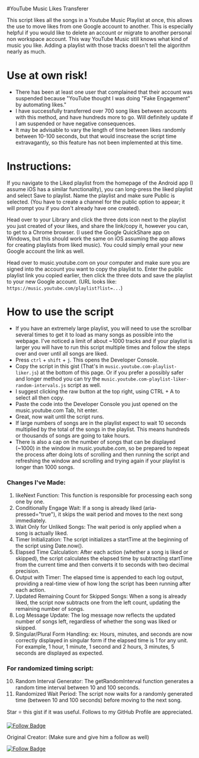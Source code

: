 #YouTube Music Likes Transferer

This script likes all the songs in a Youtube Music Playlist at once, this allows the use to move likes from one Google account to another. This is especially helpful if you would like to delete an account or migrate to another personal non workspace account. This way YouTube Music still knows what kind of music you like. Adding a playlist with those tracks doesn't tell the algorithm nearly as much.

# Use at own risk!
- There has been at least one user that complained that their account was suspended because "YouTube thought I was doing "Fake Engagement" by automating likes."
- I have successfully transferred over 700 song likes between accounts with this method, and have hundreds more to go. Will definitely update if I am suspended or have negative consequences.
- It may be advisable to vary the length of time between likes randomly between 10-100 seconds, but that would inscrease the script time extravagantly, so this feature has not been implemented at this time.

# Instructions:

If you navigate to the Liked playlist from the homepage of the Android app (I assume iOS has a similar functionality), you can long-press the liked playlist and select Save to playlist. Name the playlist and make sure Public is selected. (You have to create a channel for the public option to appear; it will prompt you if you don't already have one created).

Head over to your Library and click the three dots icon next to the playlist you just created of your likes, and share the link/copy it, however you can, to get to a Chrome browser. (I used the Google QuickShare app on Windows, but this should work the same on iOS assuming the app allows for creating playlists from liked music). You could simply email your new Google account the link as well.

Head over to music.youtube.com on your computer and make sure you are signed into the account you want to copy the playlist to. Enter the public playlist link you copied earlier, then click the three dots and save the playlist to your new Google account. (URL looks like: `https://music.youtube.com/playlist?list=...`)

# How to use the script

- If you have an extremely large playlist, you will need to use the scrollbar several times to get it to load as many songs as possible into the webpage. I've noticed a limit of about ~1000 tracks and if your playlist is larger you will have to run this script multiple times and follow the steps over and over until all songs are liked.
- Press `ctrl` + `shift` + `j`. This opens the Developer Console.
- Copy the script in this gist (That's in `music.youtube.com-playlist-liker.js`) at the bottom of this page. Or if you prefer a possibly safer and longer method you can try the `music.youtube.com-playlist-liker-random-intervals.js` script as well.
- I suggest clicking the raw button at the top right, using CTRL + A to select all then copy.
- Paste the code into the Developer Console you just opened on the music.youtube.com Tab, hit enter.
- Great, now wait until the script runs. 
- If large numbers of songs are in the playlist expect to wait 10 seconds multiplied by the total of the songs in the playlist. This means hundreds or thousands of songs are going to take hours.
- There is also a cap on the number of songs that can be displayed (~1000) in the window in music.youtube.com, so be prepared to repeat the process after doing lots of scrolling and then running the script and refreshing the window and scrolling and trying again if your playlist is longer than 1000 songs.

### Changes I've Made:
1. likeNext Function: This function is responsible for processing each song one by one.
2. Conditionally Engage Wait: If a song is already liked (aria-pressed="true"), it skips the wait period and moves to the next song immediately.
3. Wait Only for Unliked Songs: The wait period is only applied when a song is actually liked.
4. Timer Initialization: The script initializes a startTime at the beginning of the script using Date.now().
5. Elapsed Time Calculation: After each action (whether a song is liked or skipped), the script calculates the elapsed time by subtracting startTime from the current time and then converts it to seconds with two decimal precision.
6. Output with Timer: The elapsed time is appended to each log output, providing a real-time view of how long the script has been running after each action.
7. Updated Remaining Count for Skipped Songs: When a song is already liked, the script now subtracts one from the left count, updating the remaining number of songs.
8. Log Message Update: The log message now reflects the updated number of songs left, regardless of whether the song was liked or skipped.
9. Singular/Plural Form Handling: ex: Hours, minutes, and seconds are now correctly displayed in singular form if the elapsed time is 1 for any unit. For example, 1 hour, 1 minute, 1 second and 2 hours, 3 minutes, 5 seconds are displayed as expected.

### For randomized timing script:

10. Random Interval Generator: The getRandomInterval function generates a random time interval between 10 and 100 seconds.
11. Randomized Wait Period: The script now waits for a randomly generated time (between 10 and 100 seconds) before moving to the next song.



Star :star: this gist if it was useful. Follows to my GitHub Profile are appreciated.

[![Follow Badge](https://img.shields.io/badge/-%40KnoBuddy-blue?style=for-the-badge&logo=github&logoColor=green&label=Follow&link=https%3A%2F%2Fgithub.com%2FKnoBuddy)](https://github.com/KnoBuddy)


Original Creator: (Make sure and give him a follow as well)

[![Follow Badge](https://img.shields.io/badge/-%40TheOnlyWayUp-blue?style=for-the-badge&logo=github&logoColor=green&label=Follow&link=https%3A%2F%2Fgithub.com%2FTheOnlyWayUp)](https://github.com/TheOnlyWayUp)
